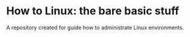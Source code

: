 # How to Linux: the bare basic stuff
A repository created for guide how to administrate Linux environments.
